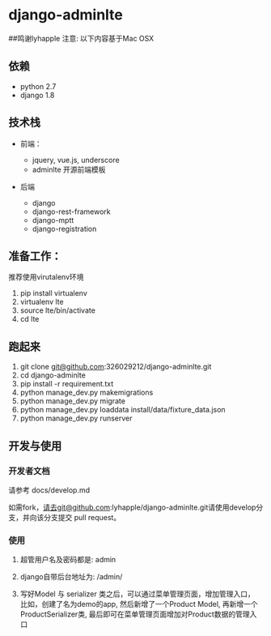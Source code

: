 # django-adminlte
##鸣谢lyhapple
    注意: 以下内容基于Mac OSX

## 依赖

* python 2.7
* django 1.8

## 技术栈

* 前端：
    * jquery, vue.js, underscore
    * adminlte 开源前端模板
    
* 后端
    * django
    * django-rest-framework
    * django-mptt
    * django-registration
    

## 准备工作：

推荐使用virutalenv环境

1. pip install virtualenv
2. virtualenv lte
3. source lte/bin/activate
4. cd lte


## 跑起来

1. git clone git@github.com:326029212/django-adminlte.git
2. cd django-adminlte
3. pip install -r requirement.txt
4. python manage_dev.py makemigrations
5. python manage_dev.py migrate
6. python manage_dev.py loaddata install/data/fixture_data.json
7. python manage_dev.py runserver

## 开发与使用

### 开发者文档

请参考 docs/develop.md

如需fork，请去git@github.com:lyhapple/django-adminlte.git请使用develop分支，并向该分支提交 pull request。


### 使用

1. 超管用户名及密码都是: admin

2. django自带后台地址为: /admin/

3. 写好Model 与 serializer 类之后，可以通过菜单管理页面，增加管理入口，
比如，创建了名为demo的app, 然后新增了一个Product Model,
再新增一个ProductSerializer类, 最后即可在菜单管理页面增加对Product数据的管理入口
